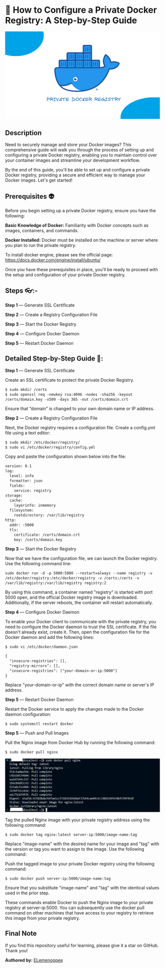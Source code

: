 # 🤖 How to Configure a Private Docker Registry: A Step-by-Step Guide

![alt text](image.png)

## Description 

Need to securely manage and store your Docker images? This comprehensive guide will walk you through the process of setting up and configuring a private Docker registry, enabling you to maintain control over your container images and streamline your development workflow.

By the end of this guide, you'll be able to set up and configure a private Docker registry, providing a secure and efficient way to manage your Docker images. Let's get started!

## Prerequisites 👽

Before you begin setting up a private Docker registry, ensure you have the following:

**Basic Knowledge of Docker:** Familiarity with Docker concepts such as images, containers, and commands.

**Docker Installed:** Docker must be installed on the machine or server where you plan to run the private registry.

To install docker engine, please see the official page: https://docs.docker.com/engine/install/ubuntu/

Once you have these prerequisites in place, you'll be ready to proceed with the setup and configuration of your private Docker registry.

## Steps 👓:-

**Step 1** — Generate SSL Certificate

**Step 2** — Create a Registry Configuration File

**Step 3** — Start the Docker Registry

**Step 4** — Configure Docker Daemon

**Step 5** — Restart Docker Daemon

## Detailed Step-by-Step Guide 🐼:


**Step 1** — Generate SSL Certificate

Create an SSL certificate to protect the private Docker Registry.

```
$ sudo mkdir /certs
$ sudo openssl req -newkey rsa:4096 -nodes -sha256 -keyout /certs/domain.key -x509 -days 365 -out /certs/domain.crt
```

Ensure that “domain” is changed to your own domain name or IP address.

**Step 2** — Create a Registry Configuration File

Next, the Docker registry requires a configuration file. Create a config.yml file using a text editor:

```
$ sudo mkdir /etc/docker/registry/
$ sudo vi /etc/docker/registry/config.yml
```

Copy and paste the configuration shown below into the file:

```
version: 0.1
log:
  level: info
  formatter: json
  fields:
    service: registry
storage:
  cache:
    layerinfo: inmemory
  filesystem:
    rootdirectory: /var/lib/registry
http:
  addr: :5000
  tls:
    certificate: /certs/domain.crt
    key: /certs/domain.key
```

**Step 3** — Start the Docker Registry

Now that we have the configuration file, we can launch the Docker registry. Use the following command line:

```
sudo docker run -d -p 5000:5000 --restart=always --name registry -v /etc/docker/registry:/etc/docker/registry -v /certs:/certs -v /var/lib/registry:/var/lib/registry registry:2
```

By using this command, a container named "registry" is started with port 5000 open, and the official Docker registry image is downloaded. Additionally, if the server reboots, the container will restart automatically.

**Step 4** — Configure Docker Daemon

To enable your Docker client to communicate with the private registry, you need to configure the Docker daemon to trust the SSL certificate. If the file doesn't already exist, create it. Then, open the configuration file for the Docker daemon and add the following lines:

```
$ sudo vi /etc/docker/daemon.json
```

```
{
  "insecure-registries": [],
  "registry-mirrors": [],
  "insecure-registries": ["your-domain-or-ip:5000"]
}
```

Replace "your-domain-or-ip" with the correct domain name or server's IP address.

**Step 5** — Restart Docker Daemon

Restart the Docker service to apply the changes made to the Docker daemon configuration:

```
$ sudo systemctl restart docker
```

**Step 5** — Push and Pull Images

Pull the Nginx image from Docker Hub by running the following command:

```
$ sudo docker pull nginx
```

![alt text](image-1.png)

Tag the pulled Nginx image with your private registry address using the following command:

```
$ sudo docker tag nginx:latest server-ip:5000/image-name:tag
```

Replace "image-name" with the desired name for your image and "tag" with the version or tag you want to assign to the image. Use the following command:

Push the tagged image to your private Docker registry using the following command:

```
$ sudo docker push server-ip:5000/image-name:tag
```

Ensure that you substitute "image-name" and "tag" with the identical values used in the prior step.

These commands enable Docker to push the Nginx image to your private registry at server-ip:5000. You can subsequently use the docker pull command on other machines that have access to your registry to retrieve this image from your private registry.

## Final Note

If you find this repository useful for learning, please give it a star on GitHub. Thank you!

**Authored by:** [ELemenoppee](https://github.com/ELemenoppee)